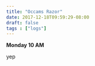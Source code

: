 ```yaml
---
title: "Occams Razor"
date: 2017-12-18T09:59:29-08:00
draft: false
tags : ["logs"]
---
```


**Monday 10 AM**

yep
